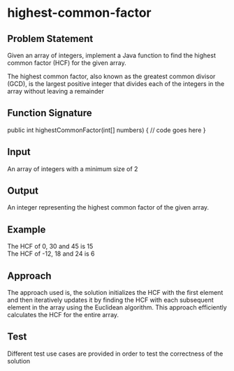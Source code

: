 # highest-common-factor

## Problem Statement
Given an array of integers, implement a Java function to find the highest common factor (HCF) for the given array.

The highest common factor, also known as the greatest common divisor (GCD), is the largest positive integer that divides each of the integers in the array without leaving a remainder


## Function Signature
public int highestCommonFactor(int[] numbers) {
  // code goes here
}


## Input
An array of integers with a minimum size of 2  

## Output
An integer representing the highest common factor of the given array.

## Example
 The HCF of 0, 30 and 45 is 15  
 The HCF of -12, 18 and 24 is 6

## Approach
The approach used is, the solution initializes the HCF with the first element and then iteratively updates it by finding the HCF with each subsequent element in the array using the Euclidean algorithm. This approach efficiently calculates the HCF for the entire array.

## Test
Different test use cases are provided in order to test the correctness of the solution
